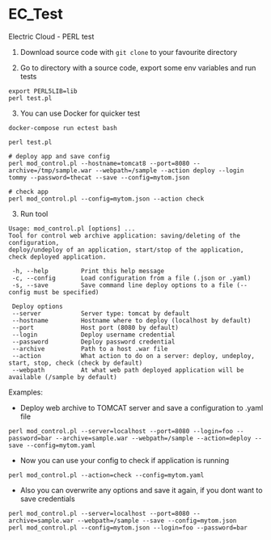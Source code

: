 # EC_Test
Electric Cloud - PERL test

1. Download source code with `git clone` to your favourite directory

2. Go to directory with a source code, export some env variables and run tests
```
export PERL5LIB=lib
perl test.pl
```

3. You can use Docker for quicker test
```
docker-compose run ectest bash

perl test.pl

# deploy app and save config
perl mod_control.pl --hostname=tomcat8 --port=8080 --archive=/tmp/sample.war --webpath=/sample --action deploy --login tommy --password=thecat --save --config=mytom.json

# check app
perl mod_control.pl --config=mytom.json --action check
```

3. Run tool

```
Usage: mod_control.pl [options] ...
Tool for control web archive application: saving/deleting of the configuration,
deploy/undeploy of an application, start/stop of the application, check deployed application.

 -h, --help         Print this help message
 -c, --config       Load configuration from a file (.json or .yaml)
 -s, --save         Save command line deploy options to a file (--config must be specified)
 
 Deploy options
 --server           Server type: tomcat by default
 --hostname         Hostname where to deploy (localhost by default)
 --port             Host port (8080 by default)
 --login            Deploy username credential
 --password         Deploy password credential
 --archive          Path to a host .war file
 --action           What action to do on a server: deploy, undeploy, start, stop, check (check by default)
 --webpath          At what web path deployed application will be available (/sample by default)
 ```
 
 Examples:
 
 - Deploy web archive to TOMCAT server and save a configuration to .yaml file
 ```
 perl mod_control.pl --server=localhost --port=8080 --login=foo --password=bar --archive=sample.war --webpath=/sample --action=deploy --save --config=mytom.yaml
 ```
 
 - Now you can use your config to check if application is running
  ```
 perl mod_control.pl --action=check --config=mytom.yaml
 ```
 
  - Also you can overwrite any options and save it again, if you dont want to save credentials
  ```
 perl mod_control.pl --server=localhost --port=8080 --archive=sample.war --webpath=/sample --save --config=mytom.json
 perl mod_control.pl --config=mytom.json --login=foo --password=bar
 ```